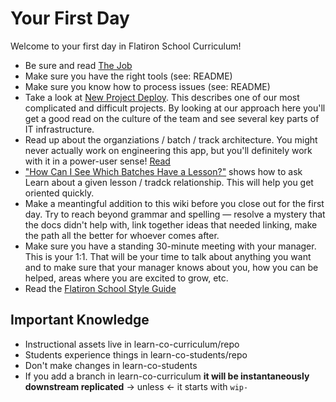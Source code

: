 # Your First Day

Welcome to your first day in Flatiron School Curriculum!

* Be sure and read [The Job](./the_job.md)
* Make sure you have the right tools (see: README)
* Make sure you know how to process issues (see: README)
* Take a look at [New Project Deploy](./major_project_deploy_new_version.md).
  This describes one of our most complicated and difficult projects. By
  looking at our approach here you'll get a good read on the culture of the team
  and see several key parts of IT infrastructure.
* Read up about the organziations / batch / track architecture. You might never
  actually work on engineering this app, but you'll definitely work with it in
  a power-user sense! [Read](./tracks-batches-orgs-learn.md)
* [ "How Can I See Which Batches Have a Lesson?"](./it-learn-batch-lesson.md)
  shows how to ask Learn about a given lesson / tradck relationship. This will
  help you get oriented quickly.
* Make a meantingful addition to this wiki before you close out for the first
  day. Try to reach beyond grammar and spelling &mdash; resolve a mystery that
  the docs didn't help with, link together ideas that needed linking, make the
  path all the better for whoever comes after.
* Make sure you have a standing 30-minute meeting with your manager. This is
  your 1:1. That will be your time to talk about anything you want and to make
  sure that your manager knows about you, how you can be helped, areas where you
  are excited to grow, etc.
* Read the [Flatiron School Style Guide][brand-book]

## Important Knowledge

* Instructional assets live in learn-co-curriculum/repo
* Students experience things in learn-co-students/repo
* Don't make changes in learn-co-students
* If you add a branch in learn-co-curriculum **it will be instantaneously
  downstream replicated** &rarr; unless &larr; it starts with `wip-`

[brand-book]: https://flatiron.atlassian.net/wiki/spaces/ER/pages/330104842/Flatiron+School+Brand+Book
